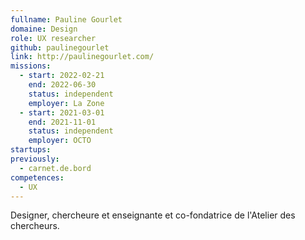 ```yaml
---
fullname: Pauline Gourlet
domaine: Design
role: UX researcher
github: paulinegourlet
link: http://paulinegourlet.com/
missions:
  - start: 2022-02-21
    end: 2022-06-30
    status: independent
    employer: La Zone
  - start: 2021-03-01
    end: 2021-11-01
    status: independent
    employer: OCTO
startups:
previously:
  - carnet.de.bord
competences:
  - UX
---
```

Designer, chercheure et enseignante et co-fondatrice de l'Atelier des chercheurs.
